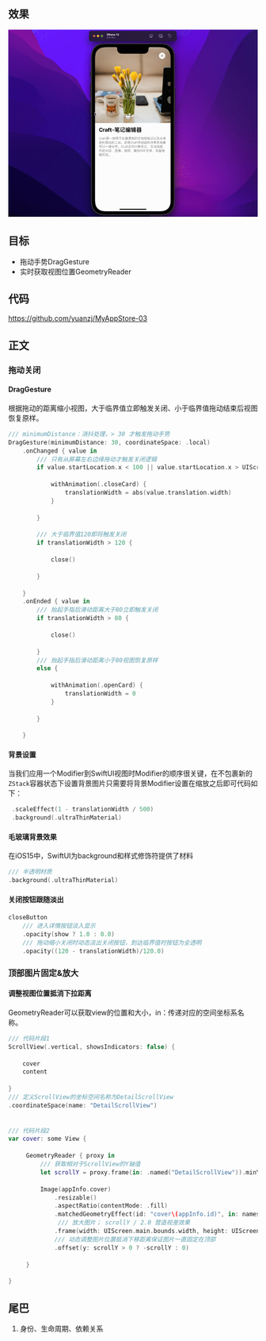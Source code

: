 ## 效果
![效果](效果.gif)
## 目标
* 拖动手势DragGesture
* 实时获取视图位置GeometryReader
## 代码
https://github.com/yuanzj/MyAppStore-03

## 正文
### 拖动关闭
#### DragGesture
根据拖动的距离缩小视图，大于临界值立即触发关闭、小于临界值拖动结束后视图恢复原样。
```swift
/// minimumDistance：消抖处理，> 30 才触发拖动手势
DragGesture(minimumDistance: 30, coordinateSpace: .local)
	.onChanged { value in
		/// 只有从屏幕左右边缘拖动才触发关闭逻辑
		if value.startLocation.x < 100 || value.startLocation.x > UIScreen.main.bounds.width - 100 {
		
			withAnimation(.closeCard) {
				translationWidth = abs(value.translation.width)
			}
		
		}
		
		/// 大于临界值120即将触发关闭
		if translationWidth > 120 {
		
			close()
		
		}
	
	}
	.onEnded { value in
		/// 抬起手指后滑动距离大于80立即触发关闭
		if translationWidth > 80 {
		
			close()
		
		} 
		/// 抬起手指后滑动距离小于80视图恢复原样
		else {

			withAnimation(.openCard) {
				translationWidth = 0
			}
	
		}

	}

```

#### 背景设置
当我们应用一个Modifier到SwiftUI视图时Modifier的顺序很关键，在不包裹新的`ZStack`容器状态下设置背景图片只需要将背景Modifier设置在缩放之后即可代码如下：
```swift
 .scaleEffect(1 - translationWidth / 500)
 .background(.ultraThinMaterial)
```
#### 毛玻璃背景效果
在iOS15中，SwiftUI为background和样式修饰符提供了材料
```Swift
/// 半透明材质 
.background(.ultraThinMaterial)
```

#### 关闭按钮跟随淡出
```swift
closeButton
	/// 进入详情按钮淡入显示
	.opacity(show ? 1.0 : 0.0)
	/// 拖动缩小关闭时动态淡出关闭按钮，到达临界值时按钮为全透明
	.opacity((120 - translationWidth)/120.0)
```
### 顶部图片固定&放大
#### 调整视图位置抵消下拉距离
GeometryReader可以获取view的位置和大小，in：传递对应的空间坐标系名称。
```swift
/// 代码片段1
ScrollView(.vertical, showsIndicators: false) {

	cover
	content

}
/// 定义ScrollView的坐标空间名称为DetailScrollView
.coordinateSpace(name: "DetailScrollView")


/// 代码片段2
var cover: some View {

	 GeometryReader { proxy in
		 /// 获取相对于ScrollView的Y轴值
		 let scrollY = proxy.frame(in: .named("DetailScrollView")).minY
		
		 Image(appInfo.cover)
			 .resizable()
			 .aspectRatio(contentMode: .fill)
			 .matchedGeometryEffect(id: "cover\(appInfo.id)", in: namespace, isSource: true)
			  /// 放大图片； scrollY / 2.0 营造视差效果
			 .frame(width: UIScreen.main.bounds.width, height: UIScreen.main.bounds.width + (scrollY > 0 ? scrollY / 2.0 : 0))
			 /// 动态调整图片位置抵消下移距离保证图片一直固定在顶部
			 .offset(y: scrollY > 0 ? -scrollY : 0)
		
	 }

}
```

## 尾巴
1. 身份、生命周期、依赖关系